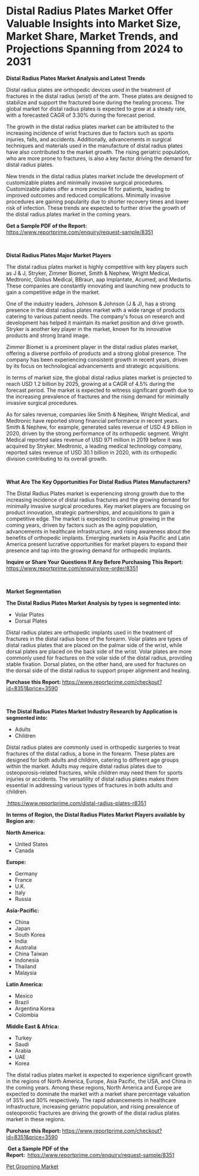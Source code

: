 <p><h1>Distal Radius Plates Market Offer Valuable Insights into Market Size, Market Share, Market Trends, and Projections Spanning from 2024 to 2031</h1></p><p><strong>Distal Radius Plates Market Analysis and Latest Trends</strong></p>
<p><p>Distal radius plates are orthopedic devices used in the treatment of fractures in the distal radius (wrist) of the arm. These plates are designed to stabilize and support the fractured bone during the healing process. The global market for distal radius plates is expected to grow at a steady rate, with a forecasted CAGR of 3.30% during the forecast period.</p><p>The growth in the distal radius plates market can be attributed to the increasing incidence of wrist fractures due to factors such as sports injuries, falls, and accidents. Additionally, advancements in surgical techniques and materials used in the manufacture of distal radius plates have also contributed to the market growth. The rising geriatric population, who are more prone to fractures, is also a key factor driving the demand for distal radius plates.</p><p>New trends in the distal radius plates market include the development of customizable plates and minimally invasive surgical procedures. Customizable plates offer a more precise fit for patients, leading to improved outcomes and reduced complications. Minimally invasive procedures are gaining popularity due to shorter recovery times and lower risk of infection. These trends are expected to further drive the growth of the distal radius plates market in the coming years.</p></p>
<p><strong>Get a Sample PDF of the Report:&nbsp;</strong> <a href="https://www.reportprime.com/enquiry/request-sample/8351">https://www.reportprime.com/enquiry/request-sample/8351</a></p>
<p>&nbsp;</p>
<p><strong>Distal Radius Plates Major Market Players</strong></p>
<p><p>The distal radius plates market is highly competitive with key players such as J & J, Stryker, Zimmer Biomet, Smith & Nephew, Wright Medical, Medtronic, Globus Medical, BBraun, aap Implantate, Acumed, and Medartis. These companies are constantly innovating and launching new products to gain a competitive edge in the market.</p><p>One of the industry leaders, Johnson & Johnson (J & J), has a strong presence in the distal radius plates market with a wide range of products catering to various patient needs. The company's focus on research and development has helped it maintain its market position and drive growth. Stryker is another key player in the market, known for its innovative products and strong brand image.</p><p>Zimmer Biomet is a prominent player in the distal radius plates market, offering a diverse portfolio of products and a strong global presence. The company has been experiencing consistent growth in recent years, driven by its focus on technological advancements and strategic acquisitions.</p><p>In terms of market size, the global distal radius plates market is projected to reach USD 1.2 billion by 2025, growing at a CAGR of 4.5% during the forecast period. The market is expected to witness significant growth due to the increasing prevalence of fractures and the rising demand for minimally invasive surgical procedures.</p><p>As for sales revenue, companies like Smith & Nephew, Wright Medical, and Medtronic have reported strong financial performance in recent years. Smith & Nephew, for example, generated sales revenue of USD 4.9 billion in 2020, driven by the strong performance of its orthopedic segment. Wright Medical reported sales revenue of USD 971 million in 2019 before it was acquired by Stryker. Medtronic, a leading medical technology company, reported sales revenue of USD 30.1 billion in 2020, with its orthopedic division contributing to its overall growth.</p></p>
<p>&nbsp;</p>
<p><strong>What Are The Key Opportunities For Distal Radius Plates Manufacturers?</strong></p>
<p><p>The Distal Radius Plates market is experiencing strong growth due to the increasing incidence of distal radius fractures and the growing demand for minimally invasive surgical procedures. Key market players are focusing on product innovation, strategic partnerships, and acquisitions to gain a competitive edge. The market is expected to continue growing in the coming years, driven by factors such as the aging population, advancements in healthcare infrastructure, and rising awareness about the benefits of orthopedic implants. Emerging markets in Asia Pacific and Latin America present lucrative opportunities for market players to expand their presence and tap into the growing demand for orthopedic implants.</p></p>
<p><strong>Inquire or Share Your Questions If Any Before Purchasing This Report:</strong> <a href="https://www.reportprime.com/enquiry/pre-order/8351">https://www.reportprime.com/enquiry/pre-order/8351</a></p>
<p>&nbsp;</p>
<p><strong>Market Segmentation</strong></p>
<p><strong>The Distal Radius Plates Market Analysis by types is segmented into:</strong></p>
<p><ul><li>Volar Plates</li><li>Dorsal Plates</li></ul></p>
<p><p>Distal radius plates are orthopedic implants used in the treatment of fractures in the distal radius bone of the forearm. Volar plates are types of distal radius plates that are placed on the palmar side of the wrist, while dorsal plates are placed on the back side of the wrist. Volar plates are more commonly used for fractures on the volar side of the distal radius, providing stable fixation. Dorsal plates, on the other hand, are used for fractures on the dorsal side of the distal radius to support proper alignment and healing.</p></p>
<p><strong>Purchase this Report:&nbsp;</strong><a href="https://www.reportprime.com/checkout?id=8351&price=3590">https://www.reportprime.com/checkout?id=8351&price=3590</a></p>
<p>&nbsp;</p>
<p><strong>The Distal Radius Plates Market Industry Research by Application is segmented into:</strong></p>
<p><ul><li>Adults</li><li>Children</li></ul></p>
<p><p>Distal radius plates are commonly used in orthopedic surgeries to treat fractures of the distal radius, a bone in the forearm. These plates are designed for both adults and children, catering to different age groups within the market. Adults may require distal radius plates due to osteoporosis-related fractures, while children may need them for sports injuries or accidents. The versatility of distal radius plates makes them essential in addressing various types of fractures in both adults and children.</p></p>
<p><a href="https://www.reportprime.com/distal-radius-plates-r8351">&nbsp;https://www.reportprime.com/distal-radius-plates-r8351</a></p>
<p><strong>In terms of Region, the Distal Radius Plates Market Players available by Region are:</strong></p>
<p>
    <p> <strong> North America: </strong>
        <ul>
            <li>United States</li>
            <li>Canada</li>
        </ul>
        </p> 
    <p> <strong> Europe: </strong>
        <ul>
            <li>Germany</li>
            <li>France</li>
            <li>U.K.</li>
            <li>Italy</li>
            <li>Russia</li>
        </ul>
        </p> 
    <p> <strong> Asia-Pacific: </strong>
        <ul>
            <li>China</li>
            <li>Japan</li>
            <li>South Korea</li>
            <li>India</li>
            <li>Australia</li>
            <li>China Taiwan</li>
            <li>Indonesia</li>
            <li>Thailand</li>
            <li>Malaysia</li>
        </ul>
        </p> 
    <p> <strong> Latin America: </strong>
        <ul>
            <li>Mexico</li>
            <li>Brazil</li>
            <li>Argentina Korea</li>
            <li>Colombia</li>
        </ul>
        </p> 
    <p> <strong> Middle East & Africa: </strong>
        <ul>
            <li>Turkey</li>
            <li>Saudi</li>
            <li>Arabia</li>
            <li>UAE</li>
            <li>Korea</li>
        </ul>
    </p>
    </p>
<p><p>The distal radius plates market is expected to experience significant growth in the regions of North America, Europe, Asia Pacific, the USA, and China in the coming years. Among these regions, North America and Europe are expected to dominate the market with a market share percentage valuation of 35% and 30% respectively. The rapid advancements in healthcare infrastructure, increasing geriatric population, and rising prevalence of osteoporotic fractures are driving the growth of the distal radius plates market in these regions.</p></p>
<p><strong>Purchase this Report: </strong><a href="https://www.reportprime.com/checkout?id=8351&price=3590">https://www.reportprime.com/checkout?id=8351&price=3590</a></p>
<p>&nbsp;<strong>Get a Sample PDF of the Report:&nbsp;&nbsp;</strong><a href="https://www.reportprime.com/enquiry/request-sample/8351">https://www.reportprime.com/enquiry/request-sample/8351</a></p>
<p><strong></strong></p>
<p><p><a href="https://adventurous-uranium-ef9.notion.site/Pet-Grooming-Market-Exploring-Market-Share-Market-Trends-and-Future-Growth-a46252f4be994dc5b477bda43cf28ed1">Pet Grooming Market</a></p></p>